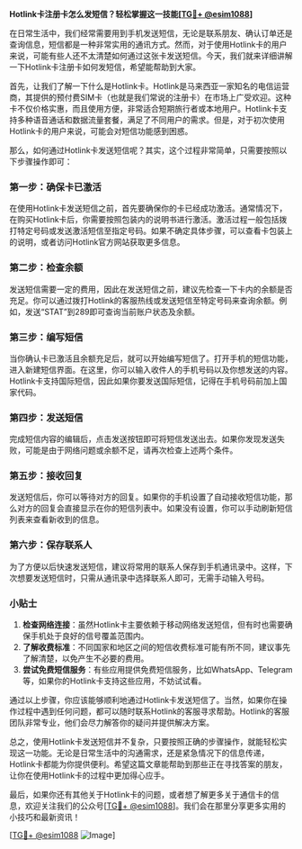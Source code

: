 **Hotlink卡注册卡怎么发短信？轻松掌握这一技能[[TG💪+ @esim1088](https://t.me/s/esim1088)]**

在日常生活中，我们经常需要用到手机发送短信，无论是联系朋友、确认订单还是查询信息，短信都是一种非常实用的通讯方式。然而，对于使用Hotlink卡的用户来说，可能有些人还不太清楚如何通过这张卡发送短信。今天，我们就来详细讲解一下Hotlink卡注册卡如何发短信，希望能帮助到大家。

首先，让我们了解一下什么是Hotlink卡。Hotlink是马来西亚一家知名的电信运营商，其提供的预付费SIM卡（也就是我们常说的注册卡）在市场上广受欢迎。这种卡不仅价格实惠，而且使用方便，非常适合短期旅行者或本地用户。Hotlink卡支持多种语音通话和数据流量套餐，满足了不同用户的需求。但是，对于初次使用Hotlink卡的用户来说，可能会对短信功能感到困惑。

那么，如何通过Hotlink卡发送短信呢？其实，这个过程非常简单，只需要按照以下步骤操作即可：

### **第一步：确保卡已激活**
在使用Hotlink卡发送短信之前，首先要确保你的卡已经成功激活。通常情况下，在购买Hotlink卡后，你需要按照包装内的说明书进行激活。激活过程一般包括拨打特定号码或发送激活短信至指定号码。如果不确定具体步骤，可以查看卡包装上的说明，或者访问Hotlink官方网站获取更多信息。

### **第二步：检查余额**
发送短信需要一定的费用，因此在发送短信之前，建议先检查一下卡内的余额是否充足。你可以通过拨打Hotlink的客服热线或发送短信至特定号码来查询余额。例如，发送“STAT”到289即可查询当前账户状态及余额。

### **第三步：编写短信**
当你确认卡已激活且余额充足后，就可以开始编写短信了。打开手机的短信功能，进入新建短信界面。在这里，你可以输入收件人的手机号码以及你想发送的内容。Hotlink卡支持国际短信，因此如果你要发送国际短信，记得在手机号码前加上国家代码。

### **第四步：发送短信**
完成短信内容的编辑后，点击发送按钮即可将短信发送出去。如果你发现发送失败，可能是由于网络问题或余额不足，请再次检查上述两个条件。

### **第五步：接收回复**
发送短信后，你可以等待对方的回复。如果你的手机设置了自动接收短信功能，那么对方的回复会直接显示在你的短信列表中。如果没有设置，你可以手动刷新短信列表来查看新收到的信息。

### **第六步：保存联系人**
为了方便以后快速发送短信，建议将常用的联系人保存到手机通讯录中。这样，下次想要发送短信时，只需从通讯录中选择联系人即可，无需手动输入号码。

### **小贴士**
1. **检查网络连接**：虽然Hotlink卡主要依赖于移动网络发送短信，但有时也需要确保手机处于良好的信号覆盖范围内。
2. **了解收费标准**：不同国家和地区之间的短信收费标准可能有所不同，建议事先了解清楚，以免产生不必要的费用。
3. **尝试免费短信服务**：有些应用提供免费短信服务，比如WhatsApp、Telegram等，如果你的Hotlink卡支持这些应用，不妨试试看。

通过以上步骤，你应该能够顺利地通过Hotlink卡发送短信了。当然，如果你在操作过程中遇到任何问题，都可以随时联系Hotlink的客服寻求帮助。Hotlink的客服团队非常专业，他们会尽力解答你的疑问并提供解决方案。

总之，使用Hotlink卡发送短信并不复杂，只要按照正确的步骤操作，就能轻松实现这一功能。无论是日常生活中的沟通需求，还是紧急情况下的信息传递，Hotlink卡都能为你提供便利。希望这篇文章能帮助到那些正在寻找答案的朋友，让你在使用Hotlink卡的过程中更加得心应手。

最后，如果你还有其他关于Hotlink卡的问题，或者想了解更多关于通信卡的信息，欢迎关注我们的公众号[[TG💪+ @esim1088](https://t.me/s/esim1088)]。我们会在那里分享更多实用的小技巧和最新资讯！

[[TG💪+ @esim1088](https://t.me/s/esim1088) ![Image](https://i.postimg.cc/4NQfJmqS/Snipaste-2025-05-13-00-14-12.png)]